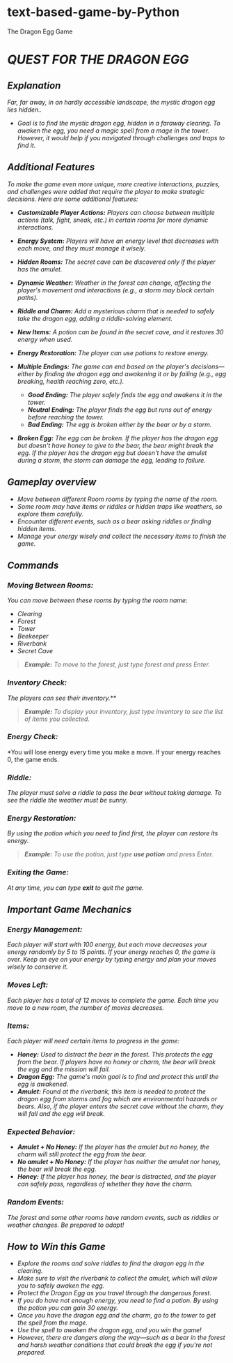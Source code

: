 # text-based-game-by-Python
The Dragon Egg Game

# ***QUEST FOR THE DRAGON EGG***

## ***Explanation***

*Far, far away, in an hardly accessible landscape, the mystic dragon egg lies hidden..*
- *Goal is to find the mystic dragon egg, hidden in a faraway clearing.
  To awaken the egg, you need a magic spell from a mage in the tower.
  However, it would help if you navigated through challenges and traps to find it.*

## ***Additional Features*** 
*To make the game even more unique, more creative interactions, puzzles, and challenges were added that require the player to make strategic decisions. Here are some additional features:*

- ***Customizable Player Actions:*** *Players can choose between multiple actions (talk, fight, sneak, etc.) in certain rooms for more dynamic interactions.*

- ***Energy System:*** *Players will have an energy level that decreases with each move, and they must manage it wisely.*
- ***Hidden Rooms:*** *The secret cave can be discovered only if the player has the amulet.*
- ***Dynamic Weather:*** *Weather in the forest can change, affecting the player's movement and interactions (e.g., a storm may block certain paths).*
- ***Riddle and Charm:*** *Add a mysterious charm that is needed to safely take the dragon egg, adding a riddle-solving element.*
- ***New Items:*** *A potion can be found in the secret cave, and it restores 30 energy when used.*
- ***Energy Restoration:*** *The player can use potions to restore energy.*
- ***Multiple Endings:*** *The game can end based on the player's decisions—either by finding the dragon egg and awakening it or by failing (e.g., egg breaking, health reaching zero, etc.).*
  - ***Good Ending:*** *The player safely finds the egg and awakens it in the tower.*
  - ***Neutral Ending:*** *The player finds the egg but runs out of energy before reaching the tower.*
  - ***Bad Ending:*** *The egg is broken either by the bear or by a storm.*
- ***Broken Egg:*** *The egg can be broken. If the player has the dragon egg but doesn't have honey to give to the bear, the bear might break the egg. If the player has the dragon egg but doesn't have the amulet during a storm, the storm can damage the egg, leading to failure.* 
  
## ***Gameplay overview***

- *Move between different Room rooms by typing the name of the room.*
- *Some room may have items or riddles or hidden traps like weathers, so explore them carefully.*
- *Encounter different events, such as a bear asking riddles or finding hidden items.*
- *Manage your energy wisely and collect the necessary items to finish the game.*

  
## ***Commands***
### ***Moving Between Rooms:***

*You can move between these rooms by typing the room name:*
- *Clearing*
- *Forest*
- *Tower*
- *Beekeeper*
- *Riverbank*
- *Secret Cave*

>***Example:*** *To move to the forest, just type forest and press Enter.*

### ***Inventory Check:***
*The players can see their inventory.***

>***Example:*** *To display your inventory, just type inventory to see the list of items you collected.*

### ***Energy Check:***

*You will lose energy every time you make a move. If your energy reaches 0, the game ends.

### ***Riddle:*** 
    
*The player must solve a riddle to pass the bear without taking damage. 
To see the riddle the weather must be sunny.*

### ***Energy Restoration:***

 *By using the potion which you need to find first, the player can restore its energy.*

>***Example:*** *To use  the potion, just type ***use potion*** and press Enter.*

### ***Exiting the Game:***

*At any time, you can type **exit** to quit the game.*

## ***Important Game Mechanics***
### ***Energy Management:***

*Each player will start with 100 energy, but each move decreases your energy randomly by 5 to 15 points. If your energy reaches 0, the game is over.
Keep an eye on your energy by typing energy and plan your moves wisely to conserve it.*

### ***Moves Left:***

*Each player has a total of 12 moves to complete the game. Each time you move to a new room, the number of moves decreases.*

### ***Items:***

*Each player will need certain items to progress in the game:*

- ***Honey:*** *Used to distract the bear in the forest. This protects the egg from the bear. If players have no honey or charm, the bear will break the egg and the mission will fail.*
- ***Dragon Egg:*** *The game's main goal is to find and protect this until the egg is awakened.*
- ***Amulet:*** *Found at the riverbank, this item is needed to protect the dragon egg from storms and fog which are environmental hazards or bears. Also, if the player enters the secret cave without the charm, they will fall and the egg will break.*

### ***Expected Behavior:***
- ***Amulet + No Honey:*** *If the player has the amulet but no honey, the charm will still protect the egg from the bear.*
- ***No amulet + No Honey:*** *If the player has neither the amulet nor honey, the bear will break the egg.*
- ***Honey:*** *If the player has honey, the bear is distracted, and the player can safely pass, regardless of whether they have the charm.*

### ***Random Events:***

*The forest and some other rooms have random events, such as riddles or weather changes. Be prepared to adapt!*

## ***How to Win this Game***
- *Explore the rooms and solve riddles to find the dragon egg in the clearing.*
- *Make sure to visit the riverbank to collect the amulet, which will allow you to safely awaken the egg.*
- *Protect the Dragon Egg as you travel through the dangerous forest.*
- *If you do have not enough energy, you need to find a potion. By using the potion you can gain 30 energy.*
- *Once you have the dragon egg and the charm, go to the tower to get the spell from the mage.*
- *Use the spell to awaken the dragon egg, and you win the game!*
- *However, there are dangers along the way—such as a bear in the forest and harsh weather conditions that could break the egg if you're not prepared.*
